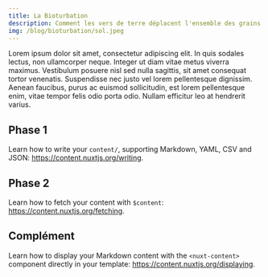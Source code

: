 ```yaml
---
title: La Bioturbation
description: Comment les vers de terre déplacent l'ensemble des grains du sol en 15 ans?
img: /blog/bioturbation/sol.jpeg
---
```


Lorem ipsum dolor sit amet, consectetur adipiscing elit. In quis sodales lectus, non ullamcorper neque. Integer ut diam vitae metus viverra maximus. Vestibulum posuere nisl sed nulla sagittis, sit amet consequat tortor venenatis. Suspendisse nec justo vel lorem pellentesque dignissim. Aenean faucibus, purus ac euismod sollicitudin, est lorem pellentesque enim, vitae tempor felis odio porta odio. Nullam efficitur leo at hendrerit varius.

## Phase 1

Learn how to write your `content/`, supporting Markdown, YAML, CSV and JSON: https://content.nuxtjs.org/writing.

## Phase 2

Learn how to fetch your content with `$content`: https://content.nuxtjs.org/fetching.

## Complément

Learn how to display your Markdown content with the `<nuxt-content>` component directly in your template: https://content.nuxtjs.org/displaying.
